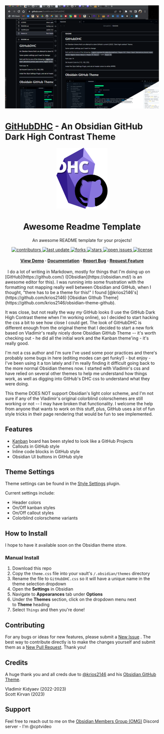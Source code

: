 ![Promo](imgs/promo.png)
# [GitHubDHC](https://github.com/ScottKirvan/GitHubDHC) - An Obsidian GitHub Dark High Contrast Theme
<div align="center">
  <img src="https://github.com/ScottKirvan/GitHubDHC/blob/master/imgs/logo.png?raw=true" alt="logo" height="200" height="auto" />
  <h1>Awesome Readme Template</h1>
  
  <p>
    An awesome README template for your projects! 
  </p>
  
<!-- Badges -->
<p>
  <a href="https://github.com/ScottKirvan/GitHubDHC/graphs/contributors">
    <img src="https://img.shields.io/github/contributors/ScottKirvan/GitHubDHC" alt="contributors" />
  </a>
  <a href="">
    <img src="https://img.shields.io/github/last-commit/ScottKirvan/GitHubDHC" alt="last update" />
  </a>
  <a href="https://github.com/ScottKirvan/GitHubDHC/network/members">
    <img src="https://img.shields.io/github/forks/ScottKirvan/GitHubDHC" alt="forks" />
  </a>
  <a href="https://github.com/ScottKirvan/GitHubDHC/stargazers">
    <img src="https://img.shields.io/github/stars/ScottKirvan/GitHubDHC" alt="stars" />
  </a>
  <a href="https://github.com/ScottKirvan/GitHubDHC/issues/">
    <img src="https://img.shields.io/github/issues/ScottKirvan/GitHubDHC" alt="open issues" />
  </a>
  <a href="https://github.com/ScottKirvan/GitHubDHC/blob/master/LICENSE">
    <img src="https://img.shields.io/github/license/ScottKirvan/GitHubDHC.svg" alt="license" />
  </a>
</p>
   
<h4>
    <a href="https://github.com/ScottKirvan/GitHubDHC/">View Demo</a>
  <span> · </span>
    <a href="https://github.com/ScottKirvan/GitHubDHC">Documentation</a>
  <span> · </span>
    <a href="https://github.com/ScottKirvan/GitHubDHC/issues/">Report Bug</a>
  <span> · </span>
    <a href="https://github.com/ScottKirvan/GitHubDHC/issues/">Request Feature</a>
  </h4>
</div> 
I do a lot of writing in Markdown, mostly for things that I'm doing up on [GitHub](https://github.com/) ([Obsidian](https://obsidian.md/) is an awesome editor for this).  I was running into some frustration with the formatting not mapping really well between Obsidian and GitHub, when I thought, "there has to be a theme for this!"  I found [@krios2146's](https://github.com/krios2146) [Obsidian GIthub Theme](https://github.com/krios2146/obsidian-theme-github).  

It was close, but not really the way *my* GitHub looks (I use the GitHub Dark High Contrast theme when I'm working online), so I decided to start hacking the css a bit to see how close I could get.  The look of GitHubDHC is different enough from the original theme that I decided to start a new fork based on Vladimir's really nicely done Obsidian GitHub Theme -- it's worth checking out - he did all the initial work and the Kanban theme'ing - it's really good.  

I'm not a css author and I'm sure I've used some poor practices and there's probably some bugs in here (editing modes can get funky!) - but enjoy - I've been using it a ton lately and I'm really finding it difficult going back to the more normal Obsidian themes now.  I started with Vladimir's css and have relied on several other themes to help me understand how things work, as well as digging into GitHub's DHC css to understand what they were doing.

This theme DOES NOT support Obsidian's light color scheme, and I'm not sure if any of the Vladimir's original colorblind colorschemes are still working or not -- I may have broken that functionality.  I welcome the help from anyone that wants to work on this stuff, plus, GitHub uses a lot of fun style tricks in their page rendering that would be fun to see implemented.

## Features
 - [Kanban](https://github.com/mgmeyers/obsidian-kanban) board has been styled to look like a GitHub Projects
 - Callouts in GitHub style
 - Inline code blocks in GitHub style
 - Obsidian UI buttons in GitHub style

## Theme Settings
Theme settings can be found in the [Style Settings](https://github.com/mgmeyers/obsidian-style-settings) plugin.

Current settings include:
- Header colors
- On/Off kanban styles
- On/Off callout styles
- Colorblind colorscheme variants

## How to Install
I hope to have it available soon on the Obsidian theme store.

### Manual Install
1.  Download this repo
2.  Copy the `theme.css` file into your vault's `/.obsidian/themes` directory
3.  Rename the file to `GitHubDHC.css` so it will have a unique name in the theme selection dropdown
4.  Open the **Settings** in Obsidian
5.  Navigate to **Appearances** tab under **Options**
6.  Under the **Themes** section, click on the dropdown menu next to **Theme** heading
7.  Select `Things` and then you're done! 

## Contributing
For any bugs or ideas for new features, please submit a [New Issue](https://github.com/ScottKirvan/GitHubDHC/issues) .  The best way to contribute directly is to make the changes yourself and submit them as a [New Pull Request](https://github.com/ScottKirvan/GitHubDHC/pulls).  Thank you!

## Credits
A huge thank you and all creds due to  [@krios2146](https://github.com/krios2146) and his [Obsidian GitHub Theme](https://github.com/krios2146/obsidian-theme-github).

Vladimir Kidyaev (2022-2023)  
Scott Kirvan (2023)  

## Support
Feel free to reach out to me on the [Obsidian Members Group (OMG)](https://discord.gg/obsidianmd) Discord server - I'm @cptvideo

